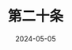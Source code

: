 ---
layout: page
title: 第二十条
description: >
  主旨有一定现实意义，但无用无趣的内容有些多。马丽和雷佳音的家庭生活像在演春晚小品，吕玲玲莫名其妙就从一个当仁不让的烈女变成了甘愿退居身后（甚至被停职？）的观众，女性角色再次被边缘化、客体化。我想了一下片中令我不适的地方，大概还是传达着导演的男本位审美。以及康村恶霸被郝跳楼之后就吓得纷纷认罪，我只能想到他们害怕她做鬼后也不放过他们这个理由…
category: 电影
img: assets/img/movie/2024/di_er_shi_tiao.webp
star: 3
date: 2024-05-05
---